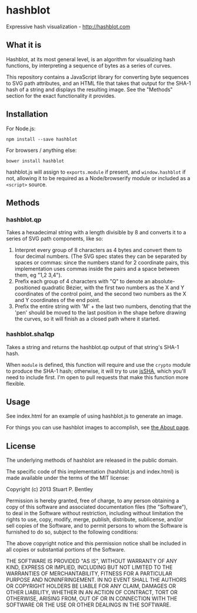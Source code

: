 # hashblot

Expressive hash visualization - http://hashblot.com

## What it is

Hashblot, at its most general level, is an algorithm for visualizing hash functions, by interpreting a sequence of bytes as a series of curves.

This repository contains a JavaScript library for converting byte sequences to SVG path attributes, and an HTML file that takes that output for the SHA-1 hash of a string and displays the resulting image. See the "Methods" section for the exact functionality it provides.

## Installation

For Node.js:

    npm install --save hashblot

For browsers / anything else:

    bower install hashblot

hashblot.js will assign to `exports.module` if present, and `window.hashblot` if not, allowing it to be required as a Node/browserify module or included as a `<script>` source.

## Methods

### hashblot.qp

Takes a hexadecimal string with a length divisible by 8 and converts it to a series of SVG path components, like so:

1. Interpret every group of 8 characters as 4 bytes and convert them to four decimal numbers. (The SVG spec states they can be separated by spaces or commas: since the numbers stand for 2 coordinate pairs, this implementation uses commas inside the pairs and a space between them, eg "1,2 3,4").
2. Prefix each group of 4 characters with "Q" to denote an absolute-positioned quadratic Bézier, with the first two numbers as the X and Y coordinates of the control point, and the second two numbers as the X and Y coordinates of the end point.
3. Prefix the entire string with 'M' + the last two numbers, denoting that the 'pen' should be moved to the last position in the shape before drawing the curves, so it will finish as a closed path where it started.

### hashblot.sha1qp

Takes a string and returns the hashblot.qp output of that string's SHA-1 hash.

When `module` is defined, this function will require and use the `crypto` module to produce the SHA-1 hash; otherwise, it will try to use [jsSHA](https://github.com/Caligatio/jsSHA), which you'll need to include first. I'm open to pull requests that make this function more flexible.

## Usage

See index.html for an example of using hashblot.js to generate an image.

For things you can use hashblot images to accomplish, see [the About page](https://github.com/stuartpb/hashblot/wiki/About).

## License

The underlying methods of hashblot are released in the public domain.

The specific code of this implementation (hashblot.js and index.html) is made available under the terms of the MIT license:

Copyright (c) 2013 Stuart P. Bentley

Permission is hereby granted, free of charge, to any person obtaining a copy
of this software and associated documentation files (the "Software"), to deal
in the Software without restriction, including without limitation the rights
to use, copy, modify, merge, publish, distribute, sublicense, and/or sell
copies of the Software, and to permit persons to whom the Software is
furnished to do so, subject to the following conditions:

The above copyright notice and this permission notice shall be included in
all copies or substantial portions of the Software.

THE SOFTWARE IS PROVIDED "AS IS", WITHOUT WARRANTY OF ANY KIND, EXPRESS OR
IMPLIED, INCLUDING BUT NOT LIMITED TO THE WARRANTIES OF MERCHANTABILITY,
FITNESS FOR A PARTICULAR PURPOSE AND NONINFRINGEMENT. IN NO EVENT SHALL THE
AUTHORS OR COPYRIGHT HOLDERS BE LIABLE FOR ANY CLAIM, DAMAGES OR OTHER
LIABILITY, WHETHER IN AN ACTION OF CONTRACT, TORT OR OTHERWISE, ARISING FROM,
OUT OF OR IN CONNECTION WITH THE SOFTWARE OR THE USE OR OTHER DEALINGS IN
THE SOFTWARE.
